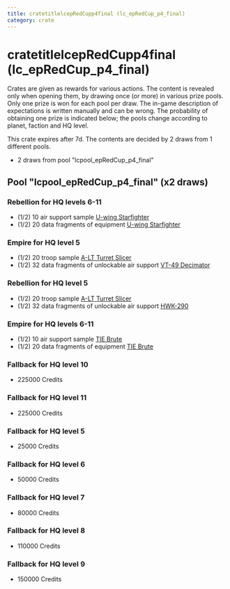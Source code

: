 ```yaml
---
title: cratetitlelcepRedCupp4final (lc_epRedCup_p4_final)
category: crate
---
```


# cratetitlelcepRedCupp4final (lc_epRedCup_p4_final)

Crates are given as rewards for various actions. The content is revealed only when opening them, by drawing once (or more) in various prize pools. Only one prize is won for each pool per draw. The in-game description of expectations is written manually and can be wrong. The probability of obtaining one prize is indicated below; the pools change according to planet, faction and HQ level.

This crate expires after 7d. The contents are decided by 2 draws from 1 different pools.
  * 2 draws from pool "lcpool_epRedCup_p4_final"

## Pool "lcpool_epRedCup_p4_final" (x2 draws)

### Rebellion for HQ levels 6-11

  * (1/2) 10 air support sample [U-wing Starfighter](UWingSample)
  * (1/2) 20 data fragments of equipment [U-wing Starfighter](eqpRebelUWing)

### Empire for HQ level 5

  * (1/2) 20 troop sample [A-LT Turret Slicer](EmpireP006Droid)
  * (1/2) 32 data fragments of unlockable air support [VT-49 Decimator](VT49)

### Rebellion for HQ level 5

  * (1/2) 20 troop sample [A-LT Turret Slicer](RebelP006Droid)
  * (1/2) 32 data fragments of unlockable air support [HWK-290](HWK290)

### Empire for HQ levels 6-11

  * (1/2) 10 air support sample [TIE Brute](BubbaTieSample)
  * (1/2) 20 data fragments of equipment [TIE Brute](eqpEmpireBubbaTieFighter)

### Fallback for HQ level 10

  * 225000 Credits

### Fallback for HQ level 11

  * 225000 Credits

### Fallback for HQ level 5

  * 25000 Credits

### Fallback for HQ level 6

  * 50000 Credits

### Fallback for HQ level 7

  * 80000 Credits

### Fallback for HQ level 8

  * 110000 Credits

### Fallback for HQ level 9

  * 150000 Credits